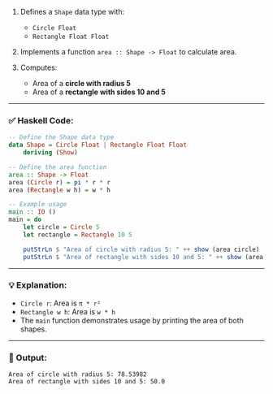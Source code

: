 1. Defines a `Shape` data type with:

   * `Circle Float`
   * `Rectangle Float Float`
2. Implements a function `area :: Shape -> Float` to calculate area.
3. Computes:

   * Area of a **circle with radius 5**
   * Area of a **rectangle with sides 10 and 5**

---

### ✅ Haskell Code:

```haskell
-- Define the Shape data type
data Shape = Circle Float | Rectangle Float Float
    deriving (Show)

-- Define the area function
area :: Shape -> Float
area (Circle r) = pi * r * r
area (Rectangle w h) = w * h

-- Example usage
main :: IO ()
main = do
    let circle = Circle 5
    let rectangle = Rectangle 10 5

    putStrLn $ "Area of circle with radius 5: " ++ show (area circle)
    putStrLn $ "Area of rectangle with sides 10 and 5: " ++ show (area rectangle)
```

---

### 💡 Explanation:

* `Circle r`: Area is `π * r²`
* `Rectangle w h`: Area is `w * h`
* The `main` function demonstrates usage by printing the area of both shapes.

---

### 🧪 Output:

```
Area of circle with radius 5: 78.53982
Area of rectangle with sides 10 and 5: 50.0
